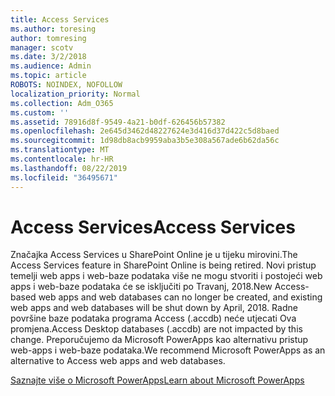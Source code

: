 ```yaml
---
title: Access Services
ms.author: toresing
author: tomresing
manager: scotv
ms.date: 3/2/2018
ms.audience: Admin
ms.topic: article
ROBOTS: NOINDEX, NOFOLLOW
localization_priority: Normal
ms.collection: Adm_O365
ms.custom: ''
ms.assetid: 78916d8f-9549-4a21-b0df-626456b57382
ms.openlocfilehash: 2e645d3462d48227624e3d416d37d422c5d8baed
ms.sourcegitcommit: 1d98db8acb9959aba3b5e308a567ade6b62da56c
ms.translationtype: MT
ms.contentlocale: hr-HR
ms.lasthandoff: 08/22/2019
ms.locfileid: "36495671"
---
```

# <a name="access-services"></a><span data-ttu-id="92818-102">Access Services</span><span class="sxs-lookup"><span data-stu-id="92818-102">Access Services</span></span>

<span data-ttu-id="92818-103">Značajka Access Services u SharePoint Online je u tijeku mirovini.</span><span class="sxs-lookup"><span data-stu-id="92818-103">The Access Services feature in SharePoint Online is being retired.</span></span> <span data-ttu-id="92818-104">Novi pristup temelji web apps i web-baze podataka više ne mogu stvoriti i postojeći web apps i web-baze podataka će se isključiti po Travanj, 2018.</span><span class="sxs-lookup"><span data-stu-id="92818-104">New Access-based web apps and web databases can no longer be created, and existing web apps and web databases will be shut down by April, 2018.</span></span> <span data-ttu-id="92818-105">Radne površine baze podataka programa Access (.accdb) neće utjecati Ova promjena.</span><span class="sxs-lookup"><span data-stu-id="92818-105">Access Desktop databases (.accdb) are not impacted by this change.</span></span> <span data-ttu-id="92818-106">Preporučujemo da Microsoft PowerApps kao alternativu pristup web-apps i web-baze podataka.</span><span class="sxs-lookup"><span data-stu-id="92818-106">We recommend Microsoft PowerApps as an alternative to Access web apps and web databases.</span></span> 
  
[<span data-ttu-id="92818-107">Saznajte više o Microsoft PowerApps</span><span class="sxs-lookup"><span data-stu-id="92818-107">Learn about Microsoft PowerApps</span></span>](https://powerapps.microsoft.com/)
  